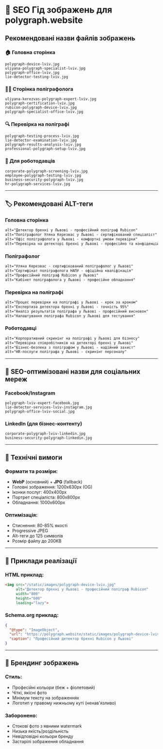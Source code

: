 # 📸 SEO Гід зображень для polygraph.website

## Рекомендовані назви файлів зображень

### 🏠 Головна сторінка
```
polygraph-device-lviv.jpg
uliyana-polygraph-specialist-lviv.jpg
polygraph-office-lviv.jpg
lie-detector-testing-lviv.jpg
```

### 👨‍💼 Сторінка поліграфолога
```
uliyana-kerezvas-polygraph-expert-lviv.jpg
polygraph-certification-lviv.jpg
rubicon-polygraph-device-lviv.jpg
polygraph-specialist-office-lviv.jpg
```

### 🔍 Перевірка на поліграфі
```
polygraph-testing-process-lviv.jpg
lie-detector-examination-lviv.jpg
polygraph-results-analysis-lviv.jpg
professional-polygraph-setup-lviv.jpg
```

### 🏢 Для роботодавців
```
corporate-polygraph-screening-lviv.jpg
employee-polygraph-testing-lviv.jpg
business-security-polygraph-lviv.jpg
hr-polygraph-services-lviv.jpg
```

---

## 🏷️ Рекомендовані ALT-теги

### Головна сторінка
```html
alt="Детектор брехні у Львові - професійний поліграф Rubicon"
alt="Поліграфолог Уляна Керезвас у Львові - сертифікований спеціаліст"
alt="Офіс поліграфолога у Львові - комфортні умови перевірки"
alt="Перевірка на детекторі брехні у Львові - професійно та конфіденційно"
```

### Поліграфолог
```html
alt="Уляна Керезвас - сертифікований поліграфолог у Львові"
alt="Сертифікат поліграфолога НАПУ - офіційна кваліфікація"
alt="Професійний поліграф Rubicon у Львові"
alt="Кабінет поліграфолога у Львові - професійне обладнання"
```

### Перевірка на поліграфі
```html
alt="Процес перевірки на поліграфі у Львові - крок за кроком"
alt="Експертиза детектора брехні у Львові - точність 95%"
alt="Аналіз результатів поліграфа у Львові - професійний висновок"
alt="Налаштування поліграфа Rubicon у Львові для тестування"
```

### Роботодавці
```html
alt="Корпоративний скринінг на поліграфі у Львові для бізнесу"
alt="Перевірка співробітників на детекторі брехні у Львові"
alt="Бізнес-безпека з поліграфом у Львові - надійний захист"
alt="HR-послуги поліграфа у Львові - скринінг персоналу"
```

---

## 🎯 SEO-оптимізовані назви для соціальних мереж

### Facebook/Instagram
```
polygraph-lviv-expert-facebook.jpg
lie-detector-services-lviv-instagram.jpg
polygraph-office-lviv-social.jpg
```

### LinkedIn (для бізнес-контенту)
```
corporate-polygraph-lviv-linkedin.jpg
business-security-polygraph-linkedin.jpg
```

---

## 📐 Технічні вимоги

### Формати та розміри:
- **WebP** (основний) + **JPG** (fallback)
- Головні зображення: 1200x630px (OG)
- Іконки послуг: 400x400px
- Портрет спеціаліста: 800x800px
- Обладнання: 1000x600px

### Оптимізація:
- Стиснення: 80-85% якості
- Progressive JPEG
- Alt-теги до 125 символів
- Розмір файлу до 200KB

---

## 🔧 Приклади реалізації

### HTML приклад:
```html
<img src="/static/images/polygraph-device-lviv.jpg" 
     alt="Детектор брехні у Львові - професійний поліграф Rubicon"
     width="800" 
     height="600"
     loading="lazy">
```

### Schema.org приклад:
```json
{
  "@type": "ImageObject",
  "url": "https://polygraph.website/static/images/polygraph-device-lviv.jpg",
  "caption": "Професійний детектор брехні Rubicon у Львові"
}
```

---

## 🎨 Брендинг зображень

### Стиль:
- Професійні кольори (беж + фіолетовий)
- Чіткі, якісні фото
- Мінімум тексту на зображеннях
- Логотип у правому нижньому куті (ненав'язливо)

### Заборонено:
- Стокові фото з явними watermark
- Низька якість/роздільність
- Невідповідні кольори бренду
- Застарілі зображення обладнання 